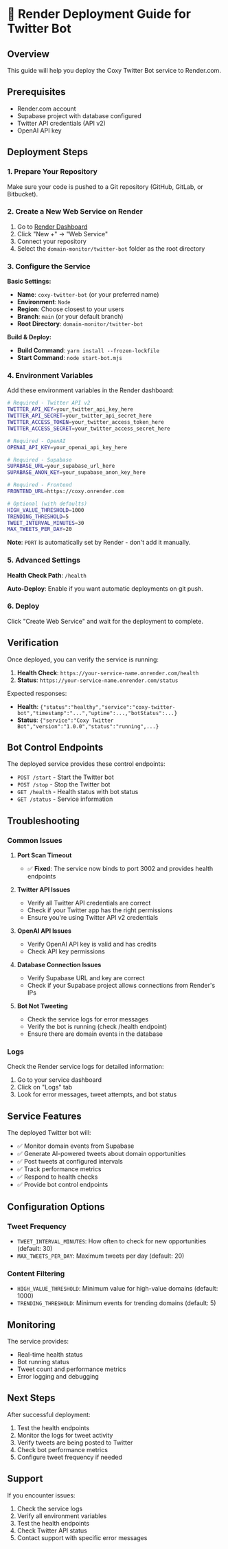 # 🤖 Render Deployment Guide for Twitter Bot

## Overview
This guide will help you deploy the Coxy Twitter Bot service to Render.com.

## Prerequisites
- Render.com account
- Supabase project with database configured
- Twitter API credentials (API v2)
- OpenAI API key

## Deployment Steps

### 1. Prepare Your Repository
Make sure your code is pushed to a Git repository (GitHub, GitLab, or Bitbucket).

### 2. Create a New Web Service on Render

1. Go to [Render Dashboard](https://dashboard.render.com)
2. Click "New +" → "Web Service"
3. Connect your repository
4. Select the `domain-monitor/twitter-bot` folder as the root directory

### 3. Configure the Service

**Basic Settings:**
- **Name**: `coxy-twitter-bot` (or your preferred name)
- **Environment**: `Node`
- **Region**: Choose closest to your users
- **Branch**: `main` (or your default branch)
- **Root Directory**: `domain-monitor/twitter-bot`

**Build & Deploy:**
- **Build Command**: `yarn install --frozen-lockfile`
- **Start Command**: `node start-bot.mjs`

### 4. Environment Variables

Add these environment variables in the Render dashboard:

```bash
# Required - Twitter API v2
TWITTER_API_KEY=your_twitter_api_key_here
TWITTER_API_SECRET=your_twitter_api_secret_here
TWITTER_ACCESS_TOKEN=your_twitter_access_token_here
TWITTER_ACCESS_SECRET=your_twitter_access_secret_here

# Required - OpenAI
OPENAI_API_KEY=your_openai_api_key_here

# Required - Supabase
SUPABASE_URL=your_supabase_url_here
SUPABASE_ANON_KEY=your_supabase_anon_key_here

# Required - Frontend
FRONTEND_URL=https://coxy.onrender.com

# Optional (with defaults)
HIGH_VALUE_THRESHOLD=1000
TRENDING_THRESHOLD=5
TWEET_INTERVAL_MINUTES=30
MAX_TWEETS_PER_DAY=20
```

**Note**: `PORT` is automatically set by Render - don't add it manually.

### 5. Advanced Settings

**Health Check Path**: `/health`

**Auto-Deploy**: Enable if you want automatic deployments on git push.

### 6. Deploy

Click "Create Web Service" and wait for the deployment to complete.

## Verification

Once deployed, you can verify the service is running:

1. **Health Check**: `https://your-service-name.onrender.com/health`
2. **Status**: `https://your-service-name.onrender.com/status`

Expected responses:
- **Health**: `{"status":"healthy","service":"coxy-twitter-bot","timestamp":"...","uptime":...,"botStatus":...}`
- **Status**: `{"service":"Coxy Twitter Bot","version":"1.0.0","status":"running",...}`

## Bot Control Endpoints

The deployed service provides these control endpoints:

- `POST /start` - Start the Twitter bot
- `POST /stop` - Stop the Twitter bot
- `GET /health` - Health status with bot status
- `GET /status` - Service information

## Troubleshooting

### Common Issues

1. **Port Scan Timeout**
   - ✅ **Fixed**: The service now binds to port 3002 and provides health endpoints

2. **Twitter API Issues**
   - Verify all Twitter API credentials are correct
   - Check if your Twitter app has the right permissions
   - Ensure you're using Twitter API v2 credentials

3. **OpenAI API Issues**
   - Verify OpenAI API key is valid and has credits
   - Check API key permissions

4. **Database Connection Issues**
   - Verify Supabase URL and key are correct
   - Check if your Supabase project allows connections from Render's IPs

5. **Bot Not Tweeting**
   - Check the service logs for error messages
   - Verify the bot is running (check /health endpoint)
   - Ensure there are domain events in the database

### Logs

Check the Render service logs for detailed information:
1. Go to your service dashboard
2. Click on "Logs" tab
3. Look for error messages, tweet attempts, and bot status

## Service Features

The deployed Twitter bot will:
- ✅ Monitor domain events from Supabase
- ✅ Generate AI-powered tweets about domain opportunities
- ✅ Post tweets at configured intervals
- ✅ Track performance metrics
- ✅ Respond to health checks
- ✅ Provide bot control endpoints

## Configuration Options

### Tweet Frequency
- `TWEET_INTERVAL_MINUTES`: How often to check for new opportunities (default: 30)
- `MAX_TWEETS_PER_DAY`: Maximum tweets per day (default: 20)

### Content Filtering
- `HIGH_VALUE_THRESHOLD`: Minimum value for high-value domains (default: 1000)
- `TRENDING_THRESHOLD`: Minimum events for trending domains (default: 5)

## Monitoring

The service provides:
- Real-time health status
- Bot running status
- Tweet count and performance metrics
- Error logging and debugging

## Next Steps

After successful deployment:
1. Test the health endpoints
2. Monitor the logs for tweet activity
3. Verify tweets are being posted to Twitter
4. Check bot performance metrics
5. Configure tweet frequency if needed

## Support

If you encounter issues:
1. Check the service logs
2. Verify all environment variables
3. Test the health endpoints
4. Check Twitter API status
5. Contact support with specific error messages
